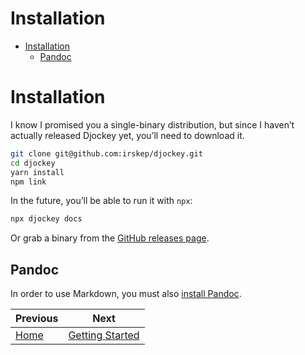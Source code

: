 <!--
  DO NOT EDIT THIS FILE DIRECTLY!
  It is generated by djockey.
-->
# Installation

- [Installation](./installation.md#Installation)
  - [Pandoc](./installation.md#Pandoc)

<div id="Installation" class="section" id="Installation">

# Installation

I know I promised you a single-binary distribution, but since I haven’t
actually released Djockey yet, you’ll need to download it.

``` sh
git clone git@github.com:irskep/djockey.git
cd djockey
yarn install
npm link
```

In the future, you’ll be able to run it with `npx`:

``` sh
npx djockey docs
```

Or grab a binary from the [GitHub releases
page](https://github.com/irskep/djockey/releases).

<div id="Pandoc" class="section" id="Pandoc">

## Pandoc

In order to use Markdown, you must also [install
Pandoc](https://pandoc.org/installing.html).

</div>

</div>


| Previous | Next |
| - | - |
| [Home](./index.md) | [Getting Started](./getting_started.md) |
